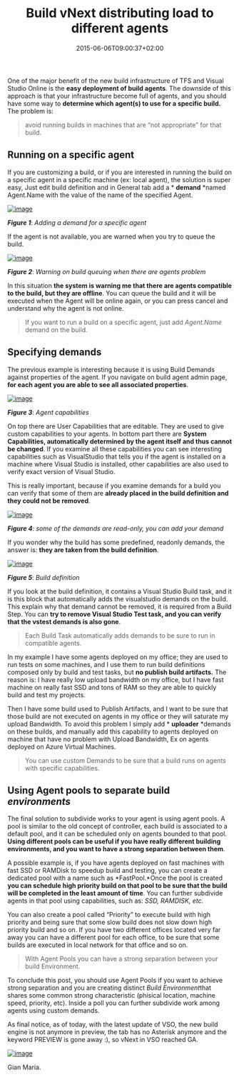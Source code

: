 ﻿---
title: "Build vNext distributing load to different agents"
description: ""
date: 2015-06-06T09:00:37+02:00
draft: false
tags: [build,devops]
categories: [Team Foundation Server]
---
One of the major benefit of the new build infrastructure of TFS and Visual Studio Online is the  **easy deployment of build agents**. The downside of this approach is that your infrastructure become full of agents, and you should have some way to  **determine which agent(s) to use for a specific build.** The problem is:

> avoid running builds in machines that are “not appropriate” for that build.

## Running on a specific agent

If you are customizing a build, or if you are interested in running the build on a specific agent in a specific machine (ex: local agent), the solution is super easy, Just edit build definition and in General tab add a * **demand** *named Agent.Name with the value of the name of the specified Agent.

[![image](https://www.codewrecks.com/blog/wp-content/uploads/2015/06/image_thumb.png "image")](https://www.codewrecks.com/blog/wp-content/uploads/2015/06/image.png)

 ***Figure 1***: *Adding a demand for a specific agent*

If the agent is not available, you are warned when you try to queue the build.

[![image](https://www.codewrecks.com/blog/wp-content/uploads/2015/06/image_thumb1.png "image")](https://www.codewrecks.com/blog/wp-content/uploads/2015/06/image1.png)

 ***Figure 2***: *Warning on build queuing when there are agents problem*

In this situation  **the system is warning me that there are agents compatible to the build, but they are offline**. You can queue the build and it will be executed when the Agent will be online again, or you can press cancel and understand why the agent is not online.

> <font>If you want to run a build on a specific agent, just add <em>Agent.Name</em> demand on the build.</font>

## Specifying demands

The previous example is interesting because it is using Build Demands against properties of the agent. If you navigate on build agent admin page,  **for each agent you are able to see all associated properties**.

[![image](https://www.codewrecks.com/blog/wp-content/uploads/2015/06/image_thumb2.png "image")](https://www.codewrecks.com/blog/wp-content/uploads/2015/06/image2.png)

 ***Figure 3***: *Agent capabilities*

On top there are User Capabilities that are editable. They are used to give custom capabilities to your agents. In bottom part there are  **System Capabilities, automatically determined by the agent itself and thus cannot be changed**. If you examine all these capabilities you can see interesting capabilities such as VisualStudio that tells you if the agent is installed on a machine where Visual Studio is installed, other capabilities are also used to verify exact version of Visual Studio.

This is really important, because if you examine demands for a build you can verify that some of them are  **already placed in the build definition and they could not be removed**.

[![image](https://www.codewrecks.com/blog/wp-content/uploads/2015/06/image_thumb3.png "image")](https://www.codewrecks.com/blog/wp-content/uploads/2015/06/image3.png)

 ***Figure 4***: *some of the demands are read-only, you can add your demand*

If you wonder why the build has some predefined, readonly demands, the answer is:  **they are taken from the build definition**.

[![image](https://www.codewrecks.com/blog/wp-content/uploads/2015/06/image_thumb4.png "image")](https://www.codewrecks.com/blog/wp-content/uploads/2015/06/image4.png)

 ***Figure 5***: *Build definition*

If you look at the build definition, it contains a Visual Studio Build task, and it is this block that automatically adds the visualstudio demands on the build. This explain why that demand cannot be removed, it is required from a Build Step. You can  **try to remove Visual Studio Test task, and you can verify that the vstest demands is also gone**.

> <font>Each Build Task automatically adds demands to be sure to run in compatible agents.</font>

In my example I have some agents deployed on my office; they are used to run tests on some machines, and I use them to run build definitions composed only by build and test tasks, but  **no publish build artifacts.** The reason is: I have really low upload bandwidth on my office, but I have fast machine on really fast SSD and tons of RAM so they are able to quickly build and test my projects.

Then I have some build used to Publish Artifacts, and I want to be sure that those build are not executed on agents in my office or they will saturate my upload Bandwidth. To avoid this problem I simply add * **uploader** *demands on these builds, and manually add this capability to agents deployed on machine that have no problem with Upload Bandwidth, Ex on agents deployed on Azure Virtual Machines.

> <font>You can use custom Demands to be sure that a build runs on agents with specific capabilities.</font>

## Using Agent pools to separate build *environments*

The final solution to subdivide works to your agent is using agent pools. A pool is similar to the old concept of controller, each build is associated to a default pool, and it can be scheduled only on agents bounded to that pool.  **Using different pools can be useful if you have really different building environments, and you want to have a strong separation between them**.

A possible example is, if you have agents deployed on fast machines with fast SSD or RAMDisk to speedup build and testing, you can create a dedicated pool with a name such as *FastPool.*Once the pool is created  **you can schedule high priority build on that pool to be sure that the build will be completed in the least amount of time**. You can further subdivide agents in that pool using capabilities, such as: *SSD, RAMDISK, etc.*

You can also create a pool called “Priority” to execute build with high priority and being sure that some slow build does not slow down high priority build and so on. If you have two different offices located very far away you can have a different pool for each office, to be sure that some builds are executed in local network for that office and so on.

> With Agent Pools you can have a strong separation between your build Environment.

To conclude this post, you should use Agent Pools if you want to achieve strong separation and you are creating distinct *Build Environment*that shares some common strong characteristic (phisical location, machine speed, priority, etc). Inside a poll you can further subdivide work among agents using custom demands.

As final notice, as of today, with the latest update of VSO, the new build engine is not anymore in preview, the tab has no Asterisk anymore and the keyword PREVIEW is gone away :), so vNext in VSO reached GA.

[![image](https://www.codewrecks.com/blog/wp-content/uploads/2015/06/image_thumb5.png "image")](https://www.codewrecks.com/blog/wp-content/uploads/2015/06/image5.png)

Gian Maria.
